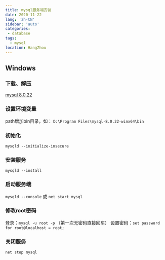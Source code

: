 ```yaml
---
title: mysql服务端安装
date: 2020-11-22
lang: 'zh-CN'
sidebar: 'auto'
categories:
 - database
tags: 
  - mysql
location: HangZhou
---
```



## Windows
### 下载、解压
  [mysql 8.0.22](https://dev.mysql.com/downloads/mysql/)

### 设置环境变量
  path增加bin目录，如：
  `D:\Program Files\mysql-8.0.22-winx64\bin`

### 初始化
  `mysqld --initialize-insecure`

### 安装服务
  `mysqld --install`

### 启动服务端
  `mysqld --console` 或 `net start mysql`

### 修改root密码
  登录：`mysql -u root -p` （第一次无密码直接回车） 
  设置密码：`set password for root@localhost = root;` 

### 关闭服务
  `net stop mysql`

